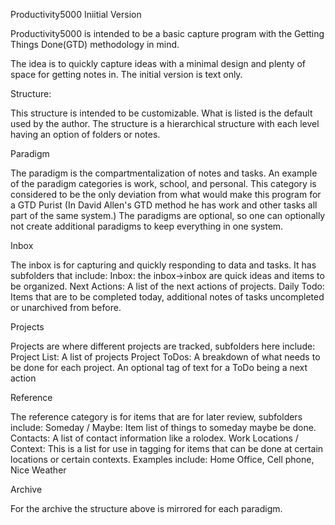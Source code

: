 Productivity5000 Iniitial Version

Productivity5000 is intended to be a basic capture program with the Getting Things Done(GTD) methodology in mind.

The idea is to quickly capture ideas with a minimal design and plenty of space for getting notes in. The initial version is text only.

Structure:

This structure is intended to be customizable. What is listed is the default used by the author. The structure is a hierarchical structure with each level having an option of folders or notes.

Paradigm

The paradigm is the compartmentalization of notes and tasks. An example of the paradigm categories is work, school, and personal. This category is considered to be the only deviation from what would make this program for a GTD Purist (In David Allen's GTD method he has work and other tasks all part of the same system.) The paradigms are optional, so one can optionally not create additional paradigms to keep everything in one system.

Inbox

The inbox is for capturing and quickly responding to data and tasks. It has subfolders that include: Inbox: the inbox->inbox are quick ideas and items to be organized. Next Actions: A list of the next actions of projects. Daily Todo: Items that are to be completed today, additional notes of tasks uncompleted or unarchived from before.

Projects

Projects are where different projects are tracked, subfolders here include: Project List: A list of projects Project ToDos: A breakdown of what needs to be done for each project. An optional tag of text for a ToDo being a next action

Reference

The reference category is for items that are for later review, subfolders include: Someday / Maybe: Item list of things to someday maybe be done. Contacts: A list of contact information like a rolodex. Work Locations / Context: This is a list for use in tagging for items that can be done at certain locations or certain contexts. Examples include: Home Office, Cell phone, Nice Weather

Archive

For the archive the structure above is mirrored for each paradigm.
